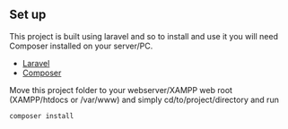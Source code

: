 ## Set up
This project is built using laravel and so to install and use it you will need Composer installed on your server/PC.
* [Laravel](https://laravel.com/) 
* [Composer](https://getcomposer.org/) 

Move this project folder to your webserver/XAMPP web root (XAMPP/htdocs or /var/www) and simply cd/to/project/directory and run 

```
composer install
```
